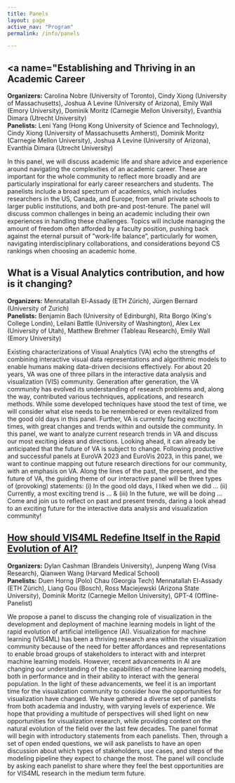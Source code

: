 ```yaml
---
title: Panels
layout: page
active_nav: "Program"
permalink: /info/panels

---
```


## <a name="Establishing and Thriving in an Academic Career</a>

<!-- Tuesday, October 27: 12:00pm-1:30pm MDT -->

**Organizers:** Carolina Nobre (University of Toronto), Cindy Xiong (University of Massachusetts), Joshua A Levine (University of Arizona), Emily Wall (Emory University), Dominik Moritz (Carnegie Mellon University), Evanthia Dimara (Utrecht University)
<br>**Panelists:** Leni Yang (Hong Kong University of Science and Technology), Cindy Xiong (University of Massachusetts Amherst), Dominik Moritz (Carnegie Mellon University), Joshua A Levine (University of Arizona), Evanthia Dimara (Utrecht University)

<!-- <br>[Video Preview](TBD) -->

In this panel, we will discuss academic life and share advice and experience around navigating the complexities of an academic career. These are important for the whole community to reflect more broadly and are particularly inspirational for early career researchers and students. The panelists include a broad spectrum of academics, which includes researchers in the US, Canada, and Europe, from small private schools to larger public institutions, and both pre-and post-tenure. The panel will discuss common challenges in being an academic including their own experiences in handling these challenges. Topics will include managing the amount of freedom often afforded by a faculty position, pushing back against the eternal pursuit of ”work-life balance”, particularly for women, navigating interdisciplinary collaborations, and considerations beyond CS rankings when choosing an academic home.

## <a name="panel-ghoniem">What is a Visual Analytics contribution, and how is it changing?</a>

<!-- Thursday, October 29: 12:00pm-1:30pm MDT -->

**Organizers:** Mennatallah El-Assady (ETH Zürich), Jürgen Bernard (University of Zurich)
<br>**Panelists:** Benjamin Bach (University of Edinburgh),  Rita Borgo (King's College Londin), Leilani Battle (University of Washington), Alex Lex (University of Utah),  Matthew Brehmer (Tableau Research), Emily Wall (Emory University)


Existing characterizations of Visual Analytics (VA) echo the strengths of combining interactive visual data representations and algorithmic models to enable humans making data-driven decisions effectively. For about 20 years, VA was one of three pillars in the interactive data analysis and visualization (VIS) community. Generation after generation, the VA community has evolved its understanding of research problems and, along the way, contributed various techniques, applications, and research methods. While some developed techniques have stood the test of time, we will consider what else needs to be remembered or even revitalized from the good old days in this panel. Further, VA is currently facing exciting times, with great changes and trends within and outside the community. In this panel, we want to analyze current research trends in VA and discuss our most exciting ideas and directions. Looking ahead, it can already be anticipated that the future of VA is subject to change. Following productive and successful panels at EuroVA 2023 and EuroVis 2023, in this panel, we want to continue mapping out future research directions for our community, with an emphasis on VA. Along the lines of the past, the present, and the future of VA, the guiding theme of our interactive panel will be three types of (provoking) statements: (i) In the good old days, I liked when we did ... (ii) Currently, a most exciting trend is ... & (iii) In the future, we will be doing ... Come and join us to reflect on past and present trends, daring a look ahead to an exciting future for the interactive data analysis and visualization community! 

## <a name="panel-möller" href="https://vis4ml.github.io/vispanel" > How should VIS4ML Redefine Itself in the Rapid Evolution of AI?</a>

	
<!-- Friday, October 30: 10:00am-11:30am MDT -->

**Organizers:** Dylan Cashman (Brandeis University), Junpeng Wang (Visa Research), Qianwen Wang (Harvard Medical School)
<br>**Panelists:** Duen Horng (Polo) Chau (Georgia Tech) Mennatallah El-Assady (ETH Zürich), Liang Gou (Bosch), Ross Maciejewski (Arizona State University), Dominik Moritz (Carnegie Mellon University), GPT-4 (Offline-Panelist)

We propose a panel to discuss the changing role of visualization in the development and deployment of machine learning models in light of the rapid evolution of artificial intelligence (AI). Visualization for machine learning (VIS4ML) has been a thriving research area within the visualization community because of the need for better affordances and representations to enable broad groups of stakeholders to interact with and interpret machine learning models. However, recent advancements in AI are changing our understanding of the capabilities of machine learning models, both in performance and in their ability to interact with the general population. In the light of these advancements, we feel it is an important time for the visualization community to consider how the opportunities for visualization have changed. We have gathered a diverse set of panelists from both academia and industry, with varying levels of experience. We hope that providing a multitude of perspectives will shed light on new opportunities for visualization research, while providing context on the natural evolution of the field over the last few decades. The panel format will begin with introductory statements from each panelists. Then, through a set of open ended questions, we will ask panelists to have an open discussion about which types of stakeholders, use cases, and steps of the modeling pipeline they expect to change the most. The panel will conclude by asking each panelist to share where they feel the best opportunities are for VIS4ML research in the medium term future.
